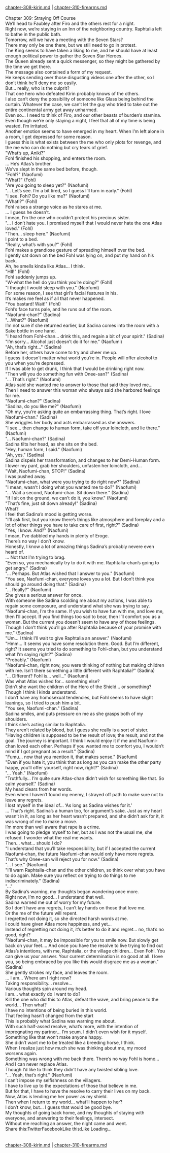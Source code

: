 [chapter-308-kirin.md](./chapter-308-kirin.md) | [chapter-310-firearms.md](./chapter-310-firearms.md) <br/>
<br/>
Chapter 309: Straying Off Course<br/>
We’ll head to Faubley after Firo and the others rest for a night.<br/>
Right now, we’re staying in an Inn of the neighboring country. Raphtalia left to bathe in the public bath.<br/>
Tomorrow, will we have a meeting with the Seven Stars?<br/>
There may only be one there, but we still need to go in protest.<br/>
The King seems to have taken a liking to me, and he should have at least enough political power to gather the Seven Star Heroes.<br/>
The Queen already sent a quick messenger, so they might be gathered by the time we get there.<br/>
The message also contained a form of my request.<br/>
He keeps sending over those disgusting videos one after the other, so I don’t think he’ll deny me so easily.<br/>
But… really, who is the culprit?<br/>
That one hero who defeated Kirin probably knows of the others.<br/>
I also can’t deny the possibility of someone like Glass being behind the curtain. Whatever the case, we can’t let the guy who tried to take out the entire continental army get away unharmed.<br/>
Even so… I need to think of Firo, and our other beasts of burden’s stamina.<br/>
Even though we’re only staying a night, I feel that all of my time is being wasted. I’m irritated.<br/>
Another emotion seems to have emerged in my heart. When I’m left alone in a room, I get depressed for some reason.<br/>
I guess this is what exists between the me who only plots for revenge, and the me who can do nothing but cry tears of grief.<br/>
"What’s up, Aniki?"<br/>
Fohl finished his shopping, and enters the room.<br/>
… He’s Atlas’s brother.<br/>
We’ve slept in the same bed before, though.<br/>
"Fohl?" (Naofumi)<br/>
"What?" (Fohl)<br/>
"Are you going to sleep yet?" (Naofumi)<br/>
"… Let’s see. I’m a bit tired, so I guess I’ll turn in early." (Fohl)<br/>
"I see. Fohl? Do you like me?" (Naofumi)<br/>
"What!?" (Fohl)<br/>
Fohl raises a strange voice as he stares at me.<br/>
… I guess he doesn’t.<br/>
I mean, I’m the one who couldn’t protect his precious sister.<br/>
"… I don’t hate you. I promised myself that I would never hate the one Atlas loved." (Fohl)<br/>
"Then… sleep here." (Naofumi)<br/>
I point to a bed.<br/>
"Really, what’s with you?" (Fohl)<br/>
Fohl makes a grandiose gesture of spreading himself over the bed.<br/>
I gently sat down on the bed Fohl was lying on, and put my hand on his back.<br/>
Ah, he smells kinda like Atlas… I think.<br/>
"HII!" (Fohl)<br/>
Fohl suddenly jumps up.<br/>
"W-what the hell do you think you’re doing?" (Fohl)<br/>
"I thought I would sleep with you." (Naofumi)<br/>
For some reason, I see that girl’s facial features in his.<br/>
It’s makes me feel as if all that never happened.<br/>
"You bastard! Wait!" (Fohl)<br/>
Fohl’s face turns pale, and he runs out of the room.<br/>
"Naofumi-chan?" (Sadina)<br/>
"…What?" (Naofumi)<br/>
I’m not sure if she returned earlier, but Sadina comes into the room with a Sake bottle in one hand.<br/>
"I heard from Fohl-chan… drink this, and regain a bit of your spirit." (Sadina)<br/>
"I’m sorry… Alcohol just doesn’t do it for me." (Naofumi)<br/>
"Ah, that’s right…" (Sadina)<br/>
Before her, others have come to try and cheer me up.<br/>
I guess it doesn’t matter what world you’re in. People will offer alcohol to you when you’re depressed.<br/>
If I was able to get drunk, I think that I would be drinking right now.<br/>
"Then will you do something fun with Onee-san?" (Sadina)<br/>
"… That’s right." (Naofumi)<br/>
Atlas said she wanted me to answer to those that said they loved me…<br/>
Then I need to answer this woman who always said she harbored feelings for me.<br/>
"Naofumi-chan?" (Sadina)<br/>
"Sadina, do you like me?" (Naofumi)<br/>
"Oh my, you’re asking quite an embarrassing thing. That’s right. I love Naofumi-chan." (Sadina)<br/>
She wriggles her body and acts embarrassed as she answers.<br/>
"I see… then change to human form, take off your loincloth, and lie there." (Naofumi)<br/>
"… Naofumi-chan?" (Sadina)<br/>
Sadina tilts her head, as she sits on the bed.<br/>
"Hey, human form, I said." (Naofumi)<br/>
"Ah, yes." (Sadina)<br/>
Sadina dispels her transformation, and changes to her Demi-Human form.<br/>
I lower my pant, grab her shoulders, unfasten her loincloth, and…<br/>
"Wait, Naofumi-chan, STOP!" (Sadina)<br/>
I was pushed away.<br/>
"Naofumi-chan, what were you trying to do right now?" (Sadina)<br/>
"I mean, wasn’t I doing what you wanted me to do?" (Naofumi)<br/>
"… Wait a second, Naofumi-chan. Sit down there." (Sadina)<br/>
"If I sit on the ground, we can’t do it, you know." (Naofumi)<br/>
"That’s fine, just sit down already!" (Sadina)<br/>
What?<br/>
I feel that Sadina’s mood is getting worse.<br/>
"I’ll ask first, but you know there’s things like atmosphere and foreplay and a lot of other things you have to take care of first, right?" (Sadina)<br/>
"Yes, I know. And?" (Naofumi)<br/>
I mean, I’ve dabbled my hands in plenty of Eroge.<br/>
There’s no way I don’t know.<br/>
Honestly, I know a lot of amazing things Sadina’s probably nevere even heard of.<br/>
… Not that I’m trying to brag.<br/>
"Even so, you mechanically try to do it with me. Raphtalia-chan’s going to get angry." (Sadina)<br/>
"… Perhaps. But Atlas wished that I answer to you." (Naofumi)<br/>
"You see, Naofumi-chan, everyone loves you a lot. But I don’t think you should go around doing that." (Sadina)<br/>
"… Really?" (Naofumi)<br/>
She gives a serious answer for once.<br/>
With someone like Sadina scolding me about my actions, I was able to regain some composure, and understand what she was trying to say.<br/>
"Naofumi-chan, I’m the same. If you wish to have fun with me, and love me, then I’ll accept. If you find things too sad to bear, then I’ll comfort you as a woman. But the current you doesn’t seem to have any of those feelings. Though I don’t think you’ll go after Raphtalia because of your promise with me." (Sadina)<br/>
"Um… I think I’ll wait to give Raphtalia an answer." (Naofumi)<br/>
"Hmm… It seems you have some resolution there. Good. But I’m different, right? It seems you tried to do something to Fohl-chan, but you understand what I’m saying right?" (Sadina)<br/>
"Probably." (Naofumi)<br/>
"Naofumi-chan, right now, you were thinking of nothing but making children with me. Isn’t there something a little different with Raphtalia?" (Sadina)<br/>
"… Different? Fohl is… well…" (Naofumi)<br/>
Was what Atlas wished for… something else?<br/>
Didn’t she want the children of the Hero of the Shield… or something?<br/>
Though I think I kinda understand.<br/>
I don’t have any homosexual tendencies, but Fohl seems to have slight leanings, so I tried to push him a bit.<br/>
"You see, Naofumi-chan." (Sadina)<br/>
Sadina smiles, and puts pressure on me as she grasps both of my shoulders.<br/>
I think she’s acting similar to Raphtalia.<br/>
They aren’t related by blood, but I guess she really is a sort of sister.<br/>
"Having children is supposed to be the result of love; the result, and not the goal. The journey is important. I think I would enjoy it if me and Naofumi-chan loved each other. Perhaps if you wanted me to comfort you, I wouldn’t mind if I got pregnant as a result." (Sadina)<br/>
"Fumu… now that you mention it, that makes sense." (Naofumi)<br/>
"Even if you hate it, you think that as long as you can make the other party happy, you’ll offer yourself, right now, right?" (Sadina)<br/>
"… Yeah." (Naofumi)<br/>
"Truthfully… I’m quite sure Atlas-chan didn’t wish for something like that. So calm yourself." (Sadina)<br/>
My head clears from her words.<br/>
Even when I haven’t found my enemy, I strayed off path to make sure not to leave any regrets.<br/>
I lost myself in the ideal of… ‘As long as Sadina wishes for it.’<br/>
… That’s right. Sadina’s a human too, for argument’s sake. Just as my heart wasn’t in it, as long as her heart wasn’t prepared, and she didn’t ask for it, it was wrong of me to make a move.<br/>
I’m more than well aware that rape is a crime.<br/>
I was going to pledge myself to her, but as I was not the usual me, she refused. I wonder what the real me wants.<br/>
Then… what… should I do?<br/>
"I understand that you’ll take responsibility, but if I accepted the current Naofumi-chan, the future Naofumi-chan would only have more regrets. That’s why Onee-san will reject you for now." (Sadina)<br/>
"… I see." (Naofumi)<br/>
"I’ll warn Raphtalia-chan and the other children, so think over what you have to do again. Make sure you reflect on trying to do things to me indiscriminately." (Sadina)<br/>
"…"<br/>
By Sadina’s warning, my thoughts began wandering once more.<br/>
Right now, I’m no good… I understand that well.<br/>
Sadina warned me out of worry for my future.<br/>
So I don’t have any regrets, I can’t lay hands on those that love me.<br/>
Or the me of the future will repent.<br/>
I regretted not doing it, so she directed harsh words at me.<br/>
I could have given Atlas more happiness, and yet…<br/>
Instead of regretting not doing it, it’s better to do it and regret… no, that’s no good, right?<br/>
"Naofumi-chan, it may be impossible for you to smile now. But slowly get back on your feet…. And once you have the resolve to live trying to find out Atlas’s intentions, with me, Raphtalia, or the village children… Even Fohl. You can give us your answer. Your current determination is no good at all. I love you, so being embraced by you like this would disgrace me as a woman." (Sadina)<br/>
She gently strokes my face, and leaves the room.<br/>
… I am… Where am I right now?<br/>
Taking responsibility… resolve…<br/>
Various thoughts spin around my head.<br/>
I am… what exactly do I want to do?<br/>
Kill the one who did this to Atlas, defeat the wave, and bring peace to the world… Then what?<br/>
I have no intentions of being buried in this world.<br/>
That feeling hasn’t changed from the start<br/>
This is probably what Sadina was warning me about.<br/>
With such half-assed resolve, what’s more, with the intention of impregnating my partner… I’m scum. I didn’t even wish for it myself.<br/>
Something like that won’t make anyone happy.<br/>
She didn’t want me to be treated like a breeding horse, I think.<br/>
When I realize just how much she was thinking about me, my mood worsens again.<br/>
Something was wrong with me back there. There’s no way Fohl is homo…<br/>
And I can never replace Atlas.<br/>
Though I’d like to think they didn’t have any twisted sibling love.<br/>
"… Yeah, that’s right." (Naofumi)<br/>
I can’t impose my selfishness on the villagers.<br/>
I have to live up to the expectations of those that believe in me.<br/>
But for that, I have to have the resolve to carry their lives on my back.<br/>
Now, Atlas is lending me her power as my shield.<br/>
Then when I return to my world… what’ll happen to her?<br/>
I don’t know, but… I guess that would be good bye.<br/>
My thoughts of going back home, and my thoughts of staying with everyone, and answering to their feelings, intersect.<br/>
Without me reaching an answer, the night came and went.<br/>
Share this:TwitterFacebookLike this:Like Loading... <br/>
<br/>
<br/>
[chapter-308-kirin.md](./chapter-308-kirin.md) | [chapter-310-firearms.md](./chapter-310-firearms.md) <br/>

